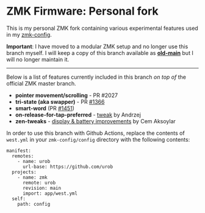 # ZMK Firmware: Personal fork

This is my personal ZMK fork containing various experimental features used in
my [zmk-config](https://github.com/urob/zmk-config/). 

**Important**: I have moved to a modular ZMK setup and no longer use this branch myself. I will keep
a copy of this branch available as **[old-main](https://github.com/urob/zmk/tree/main-3.5)** but I
will no longer maintain it. 

---

Below is a list of features currently included in this branch _on top of_
the official ZMK master branch.

- **pointer movement/scrolling** - PR #2027
- **tri-state (aka swapper)** - PR [#1366](https://github.com/zmkfirmware/zmk/pull/1366)
- **smart-word** (PR [#1451](https://github.com/zmkfirmware/zmk/pull/1451))
- **on-release-for-tap-preferred** - [tweak](https://github.com/celejewski/zmk/commit/d7a8482712d87963e59b74238667346221199293) by Andrzej
- **zen-tweaks** - [display & battery improvements](https://github.com/caksoylar/zmk/tree/caksoylar/zen-v1%2Bv2) by Cem Aksoylar

In order to use this branch with Github Actions, replace the contents of `west.yml` in
your `zmk-config/config` directory with the following contents:

```
manifest:
  remotes:
    - name: urob
      url-base: https://github.com/urob
  projects:
    - name: zmk
      remote: urob
      revision: main
      import: app/west.yml
  self:
    path: config
```
